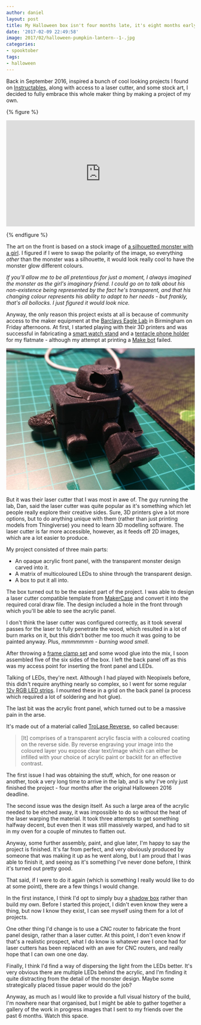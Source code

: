 ```yaml
---
author: daniel
layout: post
title: My Halloween box isn't four months late, it's eight months early
date: '2017-02-09 22:49:58'
image: 2017/02/halloween-pumpkin-lantern--1-.jpg
categories:
- spooktober
tags:
- halloween
---
```


<p class="intro"><span class="dropcap">B</span>ack in September 2016, inspired a bunch of cool looking projects I found on <a href="https://www.instructables.com/">Instructables</a>, along with access to a laser cutter, and some stock art, I decided to fully embrace this whole maker thing by making a project of my own.</p>

{% figure %}
  <style>.embed-container { position: relative; padding-bottom: 56.25%; height: 0; overflow: hidden; max-width: 100%; } .embed-container iframe, .embed-container object, .embed-container embed { position: absolute; top: 0; left: 0; width: 100%; height: 100%; }</style><div class='embed-container'><iframe src='https://www.youtube.com/embed/PyFV2pUYBxk' frameborder='0' allowfullscreen></iframe></div>
{% endfigure %}

The art on the front is based on a stock image of [a silhouetted monster with a girl](https://www.dreamstime.com/stock-illustration-monster-beast-silhouette-good-logo-mascot-your-company-image66765725). I figured if I were to swap the polarity of the image, so everything _other_ than the monster was a silhouette, it would look really cool to have the monster glow different colours.

_If you'll allow me to be all pretentious for just a moment, I always imagined the monster as the girl's imaginary friend. I could go on to talk about his non-existence being represented by the fact he's transparent, and that his changing colour represents his ability to adapt to her needs - but frankly, that's all bollocks. I just figured it would look nice._

Anyway, the only reason this project exists at all is because of community access to the maker equipment at the [Barclays Eagle Lab](https://labs.uk.barclays/) in Birmingham on Friday afternoons. At first, I started playing with their 3D printers and was successful in fabricating a [smart watch stand](http://www.thingiverse.com/thing:1306057) and a [tentacle phone holder](http://www.thingiverse.com/thing:607518) for my flatmate - although my attempt at printing a [Make bot](http://www.thingiverse.com/thing:539127) failed.

![](/assets/img/2017/02/IMG_20170209_222617--1-.jpg)

But it was their laser cutter that I was most in awe of. The guy running the lab, Dan, said the laser cutter was quite popular as it's something which let people really explore their creative sides. Sure, 3D printers give a lot more options, but to do anything unique with them (rather than just printing models from Thingiverse) you need to learn 3D modelling software. The laser cutter is far more accessible, however, as it feeds off 2D images, which are a lot easier to produce.

My project consisted of three main parts:

- An opaque acrylic front panel, with the transparent monster design carved into it.
- A matrix of multicoloured LEDs to shine through the transparent design.
- A box to put it all into.

The box turned out to be the easiest part of the project. I was able to design a laser cutter compatible template from [MakerCase](http://www.makercase.com/) and convert it into the required coral draw file. The design included a hole in the front through which you'll be able to see the acrylic panel.

I don't think the laser cutter was configured correctly, as it took several passes for the laser to fully penetrate the wood, which resulted in a lot of burn marks on it, but this didn't bother me too much it was going to be painted anyway. Plus, _mmmmmmm - burning wood smell_.

After throwing a [frame clamp set](http://www.wilko.com/all-hand-tools/frame-clamp-set-with-4m-strap/invt/0342307) and some wood glue into the mix, I soon assembled five of the six sides of the box. I left the back panel off as this was my access point for inserting the front panel and LEDs.

Talking of LEDs, they're next. Although I had played with Neopixels before, this didn't require anything nearly so complex, so I went for some regular [12v RGB LED strips](http://amzn.to/2kxw27V). I mounted these in a grid on the back panel (a process which required a lot of soldering and hot glue).

The last bit was the acrylic front panel, which turned out to be a massive pain in the arse.

It's made out of a material called [TroLase Reverse](https://www.engraving-supplies.co.uk//laser-materials/trolase-reverse.html?dsc=1), so called because:

> [It] comprises of a transparent acrylic fascia with a coloured coating on the reverse side. By reverse engraving your image into the coloured layer you expose clear text/image which can either be infilled with your choice of acrylic paint or backlit for an effective contrast.

The first issue I had was obtaining the stuff, which, for one reason or another, took a very long time to arrive in the lab, and is why I've only just finished the project - four months after the original Halloween 2016 deadline.

The second issue was the design itself. As such a large area of the acrylic needed to be etched away, it was impossible to do so without the heat of the laser warping the material. It took three attempts to get something halfway decent, but even then it was still massively warped, and had to sit in my oven for a couple of minutes to flatten out.

Anyway, some further assembly, paint, and glue later, I'm happy to say the project is finished. It's far from perfect, and very obviously produced by someone that was making it up as he went along, but I am proud that I was able to finish it, and seeing as it's something I've never done before, I think it's turned out pretty good.

That said, if I were to do it again (which is something I really would like to do at some point), there are a few things I would change.

In the first instance, I think I'd opt to simply buy a [shadow box](http://www.hobbycraft.co.uk/advancedsearchresults.aspx?query=shadow-box) rather than build my own. Before I started this project, I didn't even know they were a thing, but now I know they exist, I can see myself using them for a lot of projects.

One other thing I'd change is to use a CNC router to fabricate the front panel design, rather than a laser cutter. At this point, I don't even know if that's a realistic prospect, what I do know is whatever awe I once had for laser cutters has been replaced with an awe for CNC routers, and really hope that I can own one one day.

Finally, I think I'd find a way of dispersing the light from the LEDs better. It's very obvious there are multiple LEDs behind the acrylic, and I'm finding it quite distracting from the detail of the monster design. Maybe some strategically placed tissue paper would do the job?

Anyway, as much as I would like to provide a full visual history of the build, I'm nowhere near that organised, but I might be able to gather together a gallery of the work in progress images that I sent to my friends over the past 6 months. Watch this space.
